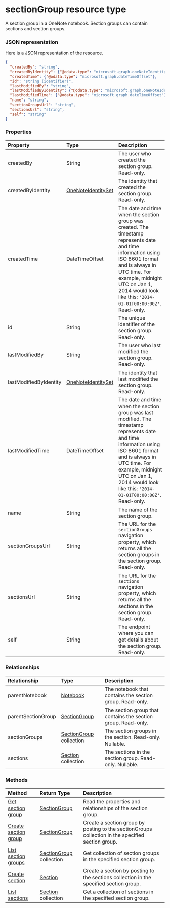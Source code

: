 # sectionGroup resource type

A section group in a OneNote notebook. Section groups can contain sections and section groups.

### JSON representation

Here is a JSON representation of the resource.

<!-- {
  "blockType": "resource",
  "optionalProperties": [
    "parentNotebook",
    "parentSectionGroup",
    "sectionGroups",
    "sections"
  ],
  "@odata.type": "microsoft.graph.sectiongroup"
}-->

```json
{
  "createdBy": "string",
  "createdByIdentity": {"@odata.type": "microsoft.graph.oneNoteIdentitySet"},
  "createdTime": {"@odata.type": "microsoft.graph.dateTimeOffset"},
  "id": "string (identifier)",
  "lastModifiedBy": "string",
  "lastModifiedByIdentity": {"@odata.type": "microsoft.graph.oneNoteIdentitySet"},
  "lastModifiedTime": {"@odata.type": "microsoft.graph.dateTimeOffset"},
  "name": "string",
  "sectionGroupsUrl": "string",
  "sectionsUrl": "string",
  "self": "string"
}

```
### Properties
| Property	   | Type	|Description|
|:---------------|:--------|:----------|
|createdBy|String|The user who created the section group. Read-only.|
|createdByIdentity|[OneNoteIdentitySet](onenoteidentityset.md)|The identity that created the section group. Read-only.|
|createdTime|DateTimeOffset|The date and time when the section group was created. The timestamp represents date and time information using ISO 8601 format and is always in UTC time. For example, midnight UTC on Jan 1, 2014 would look like this: `'2014-01-01T00:00:00Z'`. Read-only.|
|id|String|The unique identifier of the section group. Read-only.|
|lastModifiedBy|String|The user who last modified the section group. Read-only.| 
|lastModifiedByIdentity|[OneNoteIdentitySet](onenoteidentityset.md)|The identity that last modified the section group. Read-only.|
|lastModifiedTime|DateTimeOffset|The date and time when the section group was last modified. The timestamp represents date and time information using ISO 8601 format and is always in UTC time. For example, midnight UTC on Jan 1, 2014 would look like this: `'2014-01-01T00:00:00Z'`. Read-only.|
|name|String|The name of the section group.|
|sectionGroupsUrl|String|The URL for the `sectionGroups` navigation property, which returns all the section groups in the section group. Read-only.| 
|sectionsUrl|String|The URL for the `sections` navigation property, which returns all the sections in the section group. Read-only.|
|self|String|The endpoint where you can get details about the section group. Read-only.|

### Relationships
| Relationship | Type	|Description|
|:---------------|:--------|:----------|
|parentNotebook|[Notebook](notebook.md)|The notebook that contains the section group. Read-only.|
|parentSectionGroup|[SectionGroup](sectiongroup.md)|The section group that contains the section group. Read-only.|
|sectionGroups|[SectionGroup](sectiongroup.md) collection|The section groups in the section. Read-only. Nullable.|
|sections|[Section](section.md) collection|The sections in the section group. Read-only. Nullable.|

### Methods

| Method		   | Return Type	|Description|
|:---------------|:--------|:----------|
|[Get section group](../api/sectiongroup_get.md) | [SectionGroup](sectiongroup.md) |Read the properties and relationships of the section group.|
|[Create section group](../api/sectiongroup_post_sectiongroups.md) |[SectionGroup](sectiongroup.md)| Create a section group by posting to the sectionGroups collection in the specified section group.|
|[List section groups](../api/sectiongroup_list_sectiongroups.md) |[SectionGroup](sectiongroup.md) collection| Get collection of section groups in the specified section group.|
|[Create section](../api/sectiongroup_post_sections.md) |[Section](section.md)| Create a section by posting to the sections collection in the specified section group.|
|[List sections](../api/sectiongroup_list_sections.md) |[Section](section.md) collection| Get a collection of sections in the specified section group.|


<!-- uuid: 8fcb5dbc-d5aa-4681-8e31-b001d5168d79
2015-10-25 14:57:30 UTC -->
<!-- {
  "type": "#page.annotation",
  "description": "sectionGroup resource",
  "keywords": "",
  "section": "documentation",
  "tocPath": ""
}-->